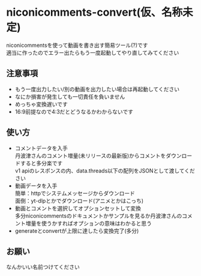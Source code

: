 # niconicomments-convert(仮、名称未定)
niconicommentsを使って動画を書き出す簡易ツール(?)です  
適当に作ったのでエラー出たらもう一度起動してやり直してみてください  

## 注意事項
- もう一度出力したい/別の動画を出力したい場合は再起動してください
- なにか損害が発生しても一切責任を負いません
- めっちゃ変換遅いです
- 16:9前提なので4:3だとどうなるかわからないです

## 使い方  
- コメントデータを入手  
丹波津さんのコメント増量(未リリースの最新版)からコメントをダウンロードすると多分楽です  
v1 apiのレスポンスの内、data.threads以下の配列をJSONとして渡してください  
- 動画データを入手  
簡単：httpでシステムメッセージからダウンロード  
面倒：yt-dlpとかでダウンロード(アニメとかはこっち)  
- 動画とコメントを選択してオプションセットして変換  
多分niconicommentsのドキュメントかサンプルを見るか丹波津さんのコメント増量を使うかすればオプションの意味はわかると思う  
- generateとconvertが上限に達したら変換完了(多分)

## お願い
なんかいい名前つけてください